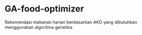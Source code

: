 # GA-food-optimizer
Rekomendasi makanan harian berdasarkan AKG yang dibutuhkan menggunakan algoritma genetika
